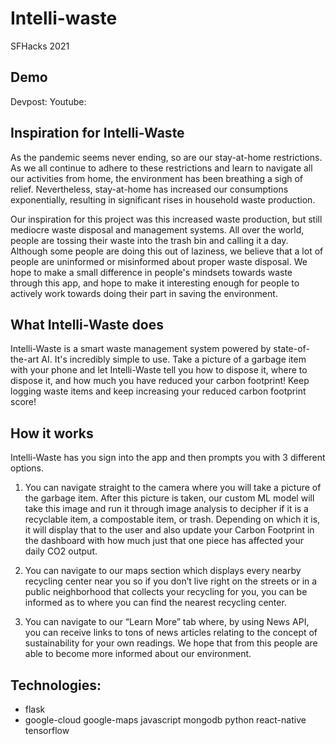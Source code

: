 # Intelli-waste
SFHacks 2021

## Demo 
Devpost:
Youtube: 

## Inspiration for Intelli-Waste
As the pandemic seems never ending, so are our stay-at-home restrictions. As we all continue to adhere to these restrictions and learn to navigate all our activities from home, the environment has been breathing a sigh of relief. Nevertheless, stay-at-home has increased our consumptions exponentially, resulting in significant rises in household waste production.

Our inspiration for this project was this increased waste production, but still mediocre waste disposal and management systems. All over the world, people are tossing their waste into the trash bin and calling it a day. Although some people are doing this out of laziness, we believe that a lot of people are uninformed or misinformed about proper waste disposal. We hope to make a small difference in people's mindsets towards waste through this app, and hope to make it interesting enough for people to actively work towards doing their part in saving the environment.

## What Intelli-Waste does
Intelli-Waste is a smart waste management system powered by state-of-the-art AI. It's incredibly simple to use. Take a picture of a garbage item with your phone and let Intelli-Waste tell you how to dispose it, where to dispose it, and how much you have reduced your carbon footprint! Keep logging waste items and keep increasing your reduced carbon footprint score!

## How it works
Intelli-Waste has you sign into the app and then prompts you with 3 different options.

1) You can navigate straight to the camera where you will take a picture of the garbage item. After this picture is taken, our custom ML model will take this image and run it through image analysis to decipher if it is a recyclable item, a compostable item, or trash. Depending on which it is, it will display that to the user and also update your Carbon Footprint in the dashboard with how much just that one piece has affected your daily CO2 output.

2) You can navigate to our maps section which displays every nearby recycling center near you so if you don’t live right on the streets or in a public neighborhood that collects your recycling for you, you can be informed as to where you can find the nearest recycling center.

3) You can navigate to our “Learn More” tab where, by using News API, you can receive links to tons of news articles relating to the concept of sustainability for your own readings. We hope that from this people are able to become more informed about our environment.


## Technologies:
* flask
* google-cloud
google-maps
javascript
mongodb
python
react-native
tensorflow
